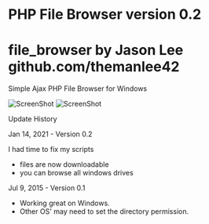 # PHP File Browser version 0.2

# file_browser by Jason Lee github.com/themanlee42

Simple Ajax PHP File Browser for Windows

![ScreenShot](https://raw.github.com/themanlee42/file_browser/master/screenshots/file_browser01.png)
![ScreenShot](https://raw.github.com/themanlee42/file_browser/master/screenshots/file_browser02.png)

Update History

Jan 14, 2021 - Version 0.2

I had time to fix my scripts 

* files are now downloadable
* you can browse all windows drives

Jul 9, 2015 - Version 0.1

* Working great on Windows. 
* Other OS' may need to set the directory permission.
